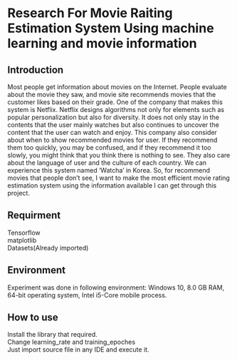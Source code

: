 Research For Movie Raiting Estimation System
Using machine learning and movie information
=====================================
Introduction
-------------
Most people get information about movies on the Internet. People evaluate about the movie they saw, and movie site recommends movies that the customer likes based on their grade. One of the company that makes this system is Netflix. Netflix designs algorithms not only for elements such as popular personalization but also for diversity. It does not only stay in the contents that the user mainly watches but also continues to uncover the content that the user can watch and enjoy. This company also consider about when to show recommended movies for user. If they recommend them too quickly, you may be confused, and if they recommend it too slowly, you might think that you think there is nothing to see. They also care about the language of user and the culture of each country. We can experience this system named ‘Watcha’ in Korea. So, for recommend movies that people don’t see, I want to make the most efficient movie rating estimation system using the information available I can get through this project.

Requirment
-------------
Tensorflow<br/>
matplotlib<br/>
Datasets(Already imported)

Environment
-------------
Experiment was done in following environment: Windows 10, 8.0 GB RAM, 64-bit operating system, Intel i5-Core mobile process.

How to use
-------------
Install the library that required.<br/>
Change learning_rate and training_epoches<br/>
Just import source file in any IDE and execute it.
